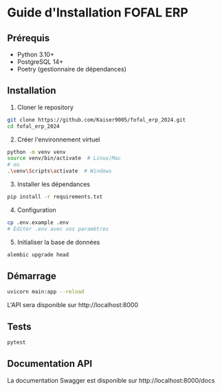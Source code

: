 # Guide d'Installation FOFAL ERP

## Prérequis

- Python 3.10+
- PostgreSQL 14+
- Poetry (gestionnaire de dépendances)

## Installation

1. Cloner le repository
```bash
git clone https://github.com/Kaiser9005/fofal_erp_2024.git
cd fofal_erp_2024
```

2. Créer l'environnement virtuel
```bash
python -m venv venv
source venv/bin/activate  # Linux/Mac
# ou
.\venv\Scripts\activate  # Windows
```

3. Installer les dépendances
```bash
pip install -r requirements.txt
```

4. Configuration
```bash
cp .env.example .env
# Éditer .env avec vos paramètres
```

5. Initialiser la base de données
```bash
alembic upgrade head
```

## Démarrage

```bash
uvicorn main:app --reload
```

L'API sera disponible sur http://localhost:8000

## Tests

```bash
pytest
```

## Documentation API

La documentation Swagger est disponible sur http://localhost:8000/docs